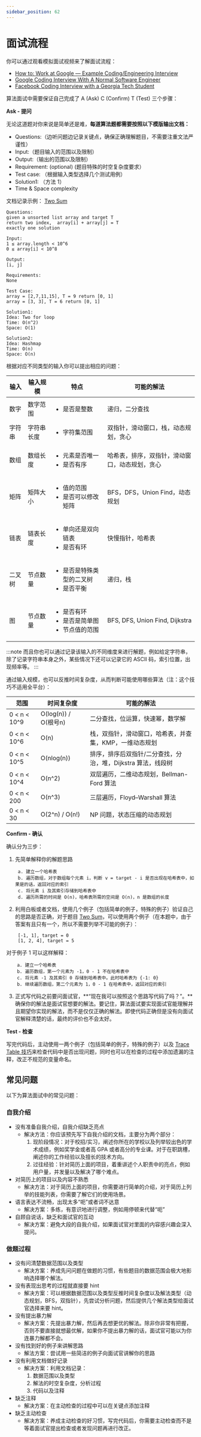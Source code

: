 ```yaml
---
sidebar_position: 62
---
```


# 面试流程

你可以通过观看模拟面试视频来了解面试流程：
- [How to: Work at Google — Example Coding/Engineering Interview](https://www.youtube.com/watch?v=XKu_SEDAykw)
- [Google Coding Interview With A Normal Software Engineer](https://www.youtube.com/watch?v=rw4s4M3hFfs)
- [Facebook Coding Interview with a Georgia Tech Student](https://www.youtube.com/watch?v=80KvFXJSohA)

算法面试中需要保证自己完成了 A (Ask) C (Confirm) T (Test) 三个步骤：

**Ask - 提问**

无论这道题对你来说是简单还是难，**每道算法题都需要按照以下模版输出文档：**

- Questions:（边听问题边记录关键点，确保正确理解题目，不需要注重文法严谨性）
- Input:（题目输入的范围以及限制）
- Output:（输出的范围以及限制）
- Requirement: (optional) (题目特殊的时空复杂度要求）
- Test case: （根据输入类型选择几个测试用例）
- Solution1: （方法 1）
- Time & Space complexity

文档记录示例： [Two Sum](https://leetcode.com/problems/two-sum/)

    Questions: 
    given a unsorted list array and target T
    return two index,  array[i] + array[j] = T
    exactly one solution

    Input: 
    1 ≤ array.length < 10^6
    0 ≤ array[i] < 10^8

    Output:
    [i, j]

    Requirements:
    None

    Test Case:
    array = [2,7,11,15], T = 9 return [0, 1]
    array = [3, 3], T = 6 return [0, 1]

    Solution1: 
    Idea: Two for loop 
    Time: O(n^2)
    Space: O(1)

    Solution2:
    Idea: Hashmap
    Time: O(n)
    Space: O(n)

根据对应不同类型的输入你可以提出相应的问题：

| 输入      | 输入规模 | 特点| 可能的解法 |
| -----     | -------- | --- | -----  |
| 数字      | 数字范围 | <ul><li>是否是整数</li></ul> | 递归，二分查找 |
| 字符串    | 字符串长度 | <ul><li>字符集范围</li></ul> | 双指针，滑动窗口，栈，动态规划，贪心 |
| 数组      | 数组长度 | <ul><li>元素是否唯一</li><li>是否有序</li></ul> | 哈希表，排序，双指针，滑动窗口，动态规划，贪心 |
| 矩阵      | 矩阵大小 | <ul><li>值的范围</li><li>是否可以修改矩阵</li></ul> | BFS，DFS，Union Find，动态规划 |
| 链表      | 链表长度 | <ul><li>单向还是双向链表</li><li>是否有环</li></ul> | 快慢指针，哈希表 |
| 二叉树    | 节点数量 | <ul><li>是否是特殊类型的二叉树</li><li>是否平衡</li></ul> | 递归，栈 |
| 图        | 节点数量 | <ul><li>是否有环</li><li>是否是简单图</li><li>节点值的范围</li></ul> | BFS, DFS, Union Find, Dijkstra |

:::note
而且你也可以通过记录该输入的不同维度来进行解题，例如给定字符串，除了记录字符串本身之外，某些情况下还可以记录它的 ASCII 码，索引位置，出现频率等。
:::

通过输入规模，也可以反推时间复杂度，从而判断可能使用哪些算法（注：这个技巧不适用全平台）：

| 范围      | 时间复杂度 | 可能的解法 |
| -----     | -----------  | -------  |
| 0 < n < 10^9  | O(log(n)) / O(根号n) | 二分查找，位运算，快速幂，数学解 |
| 0 < n < 10^6  | O(n)      | 栈，双指针，滑动窗口，哈希表，并查集，KMP，一维动态规划|
| 0 < n < 10^5  | O(nlog(n)) | 排序，排序后双指针/二分查找，分治，堆，Dijkstra 算法，线段树|
| 0 < n < 10^4  | O(n^2) | 双层遍历，二维动态规划，Bellman-Ford 算法|
| 0 < n < 200  | O(n^3) | 三层遍历，Floyd–Warshall 算法|
| 0 < n < 30  | O(2^n) / O(n!) | NP 问题，状态压缩的动态规划 |



**Confirm - 确认**


确认分为三步：

1. 先简单解释你的解题思路

        a. 建立一个哈希表
        b. 遍历数组，对于数组每个元素 i，判断 v = target - i 是否出现在哈希表中，如果是的话，返回对应的索引
        c. 将元素 i 及其索引存储到哈希表中
        d. 遍历所需的时间是 O(n)，哈希表所需的空间是 O(n)，n 是数组的长度

2. 利用白板或者文档，使用几个例子（包括简单的例子，特殊的例子）验证自己的思路是否正确，对于题目 [Two Sum](https://leetcode-cn.com/problems/two-sum/)，可以使用两个例子（在本题中，由于答案有且只有一个，所以不需要列举不可能的例子）：

        [-1, 1], target = 0
        [1, 2, 4], target = 5

对于例子 1 可以这样解释：

        a. 建立一个哈希表
        b. 遍历数组，第一个元素为 -1，0 - 1 不在哈希表中
        c. 将元素 -1 及其索引 0 存储到哈希表中。此时哈希表为 {-1: 0}
        b. 继续遍历数组，第二个元素为 1，0 - 1 在哈希表中，返回对应的索引

3. 正式写代码之前要问面试官，**“现在我可以按照这个思路写代码了吗？”。**确保你的解法是面试官想要的解法。要记住，算法面试要实现面试官能理解并且期望你实现的解法，而不是仅仅正确的解法。即使代码正确但是没有向面试官解释清楚的话，最终的评价也不会太好。

**Test - 检查**

写完代码后，主动使用一两个例子（包括简单的例子，特殊的例子）以及 [Trace Table 技巧](https://www.youtube.com/watch?v=6UxL9b6qSiM)来检查代码中是否出现问题，同时也可以在检查的过程中添加遗漏的注释，改正不规范的变量命名。

## 常见问题

以下为算法面试中的常见问题：

### 自我介绍

- 没有准备自我介绍，自我介绍缺乏亮点
    - 解决方法：你应该预先写下自我介绍的文档，主要分为两个部分：
        1. 现阶段情况：对于校招/实习，阐述你所在的学校以及列举较出色的学术成绩，例如奖学金或者高 GPA 或者高分的专业课。对于在职跳槽，阐述你的工作经验以及擅长的技术方向。
        2. 过往经验：针对简历上面的项目，着重讲述个人职责中的亮点，例如用户量，并发量以及解决了哪个难点。
- 对简历上的项目以及内容不熟悉
    - 解决方法：对于简历上面的项目，你需要进行简单的介绍，对于简历上列举的技能列表，你需要了解它们的使用场景。
- 语言表达不流畅，出现太多“呃”或者词不达意
    - 解决方案：多练，有意识地进行调整，例如用停顿来代替“呃”
- 自顾自说话，缺乏和面试官的互动
    - 解决方案：避免大段的自我介绍，如果面试官对里面的内容感兴趣会深入提问。

### 做题过程

- 没有问清楚数据范围以及类型
    - 解决方案：养成先问问题在做题的习惯，有些题目的数据范围会极大地影响选择哪个解法。
- 没有表现出思考的过程就直接要 hint
    - 解决方案：可以根据数据范围以及类型反推时间复杂度以及解法类型（动态规划，BFS，双指针），先尝试分析问题，然后提供几个解法类型给面试官选择来要 hint。
- 没有提出暴力解
    - 解决方案：先提出暴力解，然后再去想更优的解法。除非你非常有把握，否则不要直接就想最优解，如果你不提出暴力解的话，面试官可能以为你连暴力解都不会。
- 没有找到好的例子来讲解思路
    - 解法方案：尝试用一些简洁的例子向面试官讲解你的思路
- 没有利用文档做好记录
    - 解决方案：利用文档记录：
        1. 数据范围以及类型
        2. 解法的时空复杂度，分析过程
        3. 代码以及注释
- 缺乏注释
    - 解决方案：在主动检查的过程中可以在关键点添加注释
- 缺乏主动检查
    - 解决方案：养成主动检查的好习惯，写完代码后，你需要主动检查而不是等着面试官提出检查或者发现问题再进行改正。
